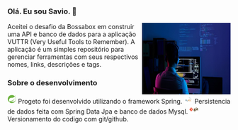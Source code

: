 ### Olá. Eu sou Savio. 👋
<img align="right" width="200" height="161" src="https://github.com/Saviocarval/vuttr/blob/master/images/back-end.jpg">

Aceitei o desafio da Bossabox em construir uma API e banco de dados para a aplicação VUTTR (Very Useful Tools to Remember). A aplicação é um simples repositório para gerenciar ferramentas com seus respectivos nomes, links, descrições e tags.

### Sobre o desenvolvimento
<code><img height="20" src="https://raw.githubusercontent.com/github/explore/80688e429a7d4ef2fca1e82350fe8e3517d3494d/topics/spring-boot/spring-boot.png"></code>
Progeto foi desenvolvido utilizando o framework Spring.
<code><img height="20" src="https://raw.githubusercontent.com/github/explore/80688e429a7d4ef2fca1e82350fe8e3517d3494d/topics/mysql/mysql.png"></code>
Persistencia de dados feita com Spring Data Jpa e banco de dados Mysql.
<code><img height="20" src="https://raw.githubusercontent.com/github/explore/80688e429a7d4ef2fca1e82350fe8e3517d3494d/topics/git/git.png"></code>
Versionamento do codigo com git/github.


